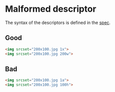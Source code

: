 # Malformed descriptor

The syntax of the descriptors is defined in the [spec](https://html.spec.whatwg.org/multipage/embedded-content.html#image-candidate-string).

## Good

```html
<img srcset="200x100.jpg 1x">
<img srcset="200x100.jpg 200w">
```

## Bad

```html
<img srcset="200x100.jpg 1a">
<img srcset="200x100.jpg 100h">
```
